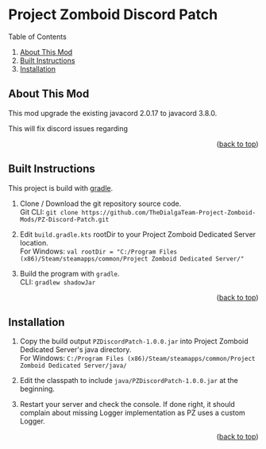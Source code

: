 ﻿<div id="top"></div>

# Project Zomboid Discord Patch

<summary>Table of Contents</summary>
<ol>
    <li><a href="#about-this-mod">About This Mod</a></li>
    <li><a href="#built-instructions">Built Instructions</a></li>
    <li><a href="#installation">Installation</a></li>
</ol>

## About This Mod

This mod upgrade the existing javacord 2.0.17 to javacord 3.8.0.

This will fix discord issues regarding 

<p align="right">(<a href="#top">back to top</a>)</p>

## Built Instructions

This project is build with [gradle](https://gradle.org/install/).

1. Clone / Download the git repository source code. <br />
Git CLI: `git clone https://github.com/TheDialgaTeam-Project-Zomboid-Mods/PZ-Discord-Patch.git`

2. Edit `build.gradle.kts` rootDir to your Project Zomboid Dedicated Server location. <br />
For Windows: `val rootDir = "C:/Program Files (x86)/Steam/steamapps/common/Project Zomboid Dedicated Server/"`

3. Build the program with `gradle`. <br />
CLI: `gradlew shadowJar`

<p align="right">(<a href="#top">back to top</a>)</p>

## Installation

1. Copy the build output `PZDiscordPatch-1.0.0.jar` into Project Zomboid Dedicated Server's java directory. <br />
For Windows: `C:/Program Files (x86)/Steam/steamapps/common/Project Zomboid Dedicated Server/java/`

2. Edit the classpath to include `java/PZDiscordPatch-1.0.0.jar` at the beginning.

3. Restart your server and check the console. If done right, it should complain about missing Logger implementation as PZ uses a custom Logger.

<p align="right">(<a href="#top">back to top</a>)</p>